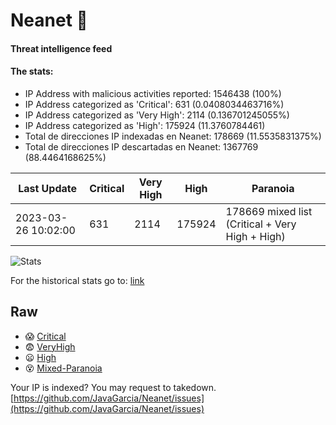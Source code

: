 # Neanet :hocho:
#### Threat intelligence feed
#### The stats:

- IP Address with malicious activities reported: 1546438 (100%)
- IP Address categorized as 'Critical':  631 (0.0408034463716%)
- IP Address categorized as 'Very High':  2114 (0.136701245055%)
- IP Address categorized as 'High':  175924 (11.3760784461)
- Total de direcciones IP indexadas en Neanet:  178669 (11.5535831375%)
- Total de direcciones IP descartadas en Neanet:  1367769 (88.4464168625%)

| Last Update | Critical | Very High | High | Paranoia |
| --- | --- | --- | --- | --- |
| 2023-03-26 10:02:00 | 631 | 2114 | 175924 | 178669 mixed list (Critical + Very High + High)|

![Stats](https://docs.google.com/spreadsheets/d/e/2PACX-1vSnaNMIXVabIpDJjufMlzH7poXnshF3mgd8Is1g9ytUEzVsP5my4Trn8f-xkoLLQ38xpL3HtmUexLo6/pubchart?oid=501124687&format=image)

For the historical stats go to: [link](/stats.csv)
## Raw
- :scream: [Critical](https://raw.githubusercontent.com/JavaGarcia/Neanet/master/blacklists/neanet_critical.txt)
- :fearful: [VeryHigh](https://raw.githubusercontent.com/JavaGarcia/Neanet/master/blacklists/neanet_veryHigh.txtt)
- :frowning: [High](https://raw.githubusercontent.com/JavaGarcia/Neanet/master/blacklists/neanet_high.txt)
- :dizzy_face: [Mixed-Paranoia](https://raw.githubusercontent.com/JavaGarcia/Neanet/master/blacklists/neanet_all.txt)


Your IP is indexed? You may request to takedown. [https://github.com/JavaGarcia/Neanet/issues](https://github.com/JavaGarcia/Neanet/issues)





















































































































































































































































































































































































































































































































































































































































































































































































































































































































































































































































































































































































































































































































































































































































































































































































































































































































































































































































































































































































































































































































































































































































































































































































































































































































































































































































































































































































































































































































































































































































































































































































































































































































































































































































































































































































































































































































































































































































































































































































































































































































































































































































































































































































































































































































































































































































































































































































































































































































































































































































































































































































































































































































































































































































































































































































































































































































































































































































































































































































































































































































































































































































































































































































































































































































































































































































































































































































































































































































































































































































































































































































































































































































































































































































































































































































































































































































































































































































































































































































































































































































































































































































































































































































































































































































































































































































































































































































































































































































































































































































































































































































































































































































































































































































































































































































































































































































































































































































































































































































































































































































































































































































































































































